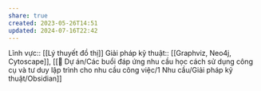 ```yaml
---
share: true
created: 2023-05-26T14:51
updated: 2024-07-16T22:42
---
```

Lĩnh vực:: [[Lý thuyết đồ thị]]
Giải pháp kỹ thuật:: [[Graphviz, Neo4j, Cytoscape]], [[📐 Dự án/Các buổi đáp ứng nhu cầu học cách sử dụng công cụ và tư duy lập trình cho nhu cầu công việc/1 Nhu cầu/Giải pháp kỹ thuật/Obsidian]] 